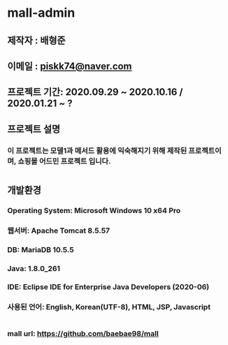 # mall-admin

## 제작자 : 배형준
## 이메일 : piskk74@naver.com
## 프로젝트 기간: 2020.09.29 ~ 2020.10.16 / 2020.01.21 ~ ?
## 프로젝트 설명
### 이 프로젝트는 모델1과 메서드 활용에 익숙해지기 위해 제작된 프로젝트이며, 쇼핑몰 어드민 프로젝트 입니다.
#
## 개발환경
### Operating System: Microsoft Windows 10 x64 Pro
### 웹서버: Apache Tomcat 8.5.57
### DB: MariaDB 10.5.5
### Java: 1.8.0_261
### IDE: Eclipse IDE for Enterprise Java Developers (2020-06)
### 사용된 언어: English, Korean(UTF-8), HTML, JSP, Javascript
#
### mall url: https://github.com/baebae98/mall

